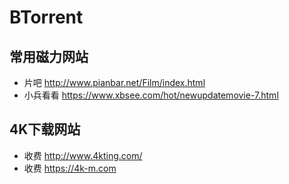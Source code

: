 # BTorrent
## 常用磁力网站  
+ 片吧 http://www.pianbar.net/Film/index.html  
+ 小兵看看 https://www.xbsee.com/hot/newupdatemovie-7.html

## 4K下载网站
+ 收费 http://www.4kting.com/
+ 收费 https://4k-m.com
